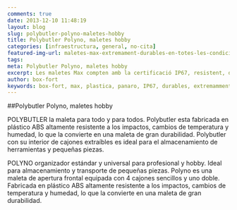 ```yaml
---
comments: true
date: 2013-12-10 11:48:19
layout: blog
slug: polybutler-polyno-maletes-hobby
title: Polybutler Polyno, maletes hobby
categories: [infraestructura, general, no-cita]
featured-img-url: maletes-max-extremament-durables-en-totes-les-condicions.jpg
tags:
meta: Polybutler Polyno, maletes hobby
excerpt: Les maletes Max compten amb la certificació IP67, resistent, durable i fiable. Poden ser utilitzades en una varietat d'aplicacions, que van des de marines, la fotografia, el busseig, la caça, la pesca, el cos especial i fins i tot la indústria manufacturera.
author: box-fort
keywords: box-fort, max, plastica, panaro, IP67, durables, extremamment, durables
---
```


##Polybutler Polyno, maletes hobby

POLYBUTLER la maleta para todo y para todos. Polybutler esta fabricada en plástico ABS altamente resistente a los impactos, cambios de temperatura y humedad, lo que la convierte en una maleta de gran durabilidad. Polybutler con su interior de cajones extraíbles es ideal para el almacenamiento de herramientas y pequeñas piezas.

POLYNO organizador estándar y universal para profesional y hobby. Ideal para almacenamiento y transporte de pequeñas piezas. Polyno es una maleta de apertura frontal equipada con 4 cajones sencillos y uno doble. Fabricada en plástico ABS altamente resistente a los impactos, cambios de temperatura y humedad, lo que la convierte en una maleta de gran durabilidad.


